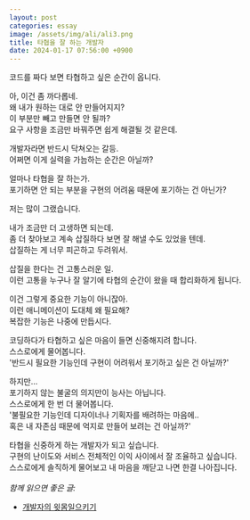 ```yaml
---
layout: post
categories: essay
image: /assets/img/ali/ali3.png
title: 타협을 잘 하는 개발자
date: 2024-01-17 07:56:00 +0900
---
```


코드를 짜다 보면 타협하고 싶은 순간이 옵니다.  

아, 이건 좀 까다롭네.  
왜 내가 원하는 대로 안 만들어지지?  
이 부분만 빼고 만들면 안 될까?  
요구 사항을 조금만 바꿔주면 쉽게 해결될 것 같은데.  

개발자라면 반드시 닥쳐오는 갈등.  
어쩌면 이게 실력을 가늠하는 순간은 아닐까?

얼마나 타협을 잘 하는가.  
포기하면 안 되는 부분을 구현의 어려움 때문에 포기하는 건 아닌가?   

저는 많이 그랬습니다.

내가 조금만 더 고생하면 되는데.  
좀 더 찾아보고 계속 삽질하다 보면 잘 해낼 수도 있었을 텐데.  
삽질하는 게 너무 피곤하고 두려워서.

삽질을 한다는 건 고통스러운 일.  
이런 고통을 누구나 잘 알기에 타협의 순간이 왔을 때 합리화하게 됩니다.  

이건 그렇게 중요한 기능이 아니잖아.  
이런 애니메이션이 도대체 왜 필요해?  
복잡한 기능은 나중에 만듭시다.

코딩하다가 타협하고 싶은 마음이 들면 신중해지려 합니다.  
스스로에게 물어봅니다.  
'반드시 필요한 기능인데 구현이 어려워서 포기하고 싶은 건 아닐까?'  

하지만...  
포기하지 않는 불굴의 의지만이 능사는 아닙니다.  
스스로에게 한 번 더 물어봅니다.  
'불필요한 기능인데 디자이너나 기획자를 배려하는 마음에..  
혹은 내 자존심 때문에 억지로 만들어 보려는 건 아닐까?'

타협을 신중하게 하는 개발자가 되고 싶습니다.  
구현의 난이도와 서비스 전체적인 이익 사이에서 잘 조율하고 싶습니다.  
스스로에게 솔직하게 물어보고 내 마음을 깨닫고 나면 한결 나아집니다.
<br>
<br>
*함께 읽으면 좋은 글:*
* [개발자의 윗몸일으키기](/essay/2022/02/10/sit-up-for-developers.html)